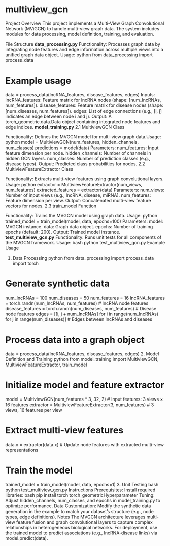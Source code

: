 # multiview_gcn

Project Overview
This project implements a ​Multi-View Graph Convolutional Network (MViGCN) to handle multi-view graph data. The system includes modules for data processing, model definition, training, and evaluation.

​File Structure
​**data_processing.py**
​Functionality: Processes graph data by integrating node features and edge information across multiple views into a unified graph data object.
​Usage:
python
from data_processing import process_data
# Example usage
data = process_data(lncRNA_features, disease_features, edges)
​Inputs:
lncRNA_features: Feature matrix for lncRNA nodes (shape: [num_lncRNAs, num_features]).
disease_features: Feature matrix for disease nodes (shape: [num_diseases, num_features]).
edges: List of edge connections (e.g., [i, j] indicates an edge between node i and j).
​Output:
A torch_geometric.data.Data object containing integrated node features and edge indices.
​**model_training.py**
​2.1 MultiviewGCN Class

​Functionality: Defines the MVGCN model for multi-view graph data.
​Usage:
python
model = MultiviewGCN(num_features, hidden_channels, num_classes)
predictions = model(data)
​Parameters:
num_features: Input feature dimension per node.
hidden_channels: Number of channels in hidden GCN layers.
num_classes: Number of prediction classes (e.g., disease types).
​Output: Predicted class probabilities for nodes.
​2.2 MultiviewFeatureExtractor Class

​Functionality: Extracts multi-view features using graph convolutional layers.
​Usage:
python
extractor = MultiviewFeatureExtractor(num_views, num_features)
extracted_features = extractor(data)
​Parameters:
num_views: Number of input views (e.g., lncRNA, disease, miRNA).
num_features: Feature dimension per view.
​Output: Concatenated multi-view feature vectors for nodes.
​2.3 train_model Function

​Functionality: Trains the MVGCN model using graph data.
​Usage:
python
trained_model = train_model(model, data, epochs=100)
​Parameters:
model: MVGCN instance.
data: Graph data object.
epochs: Number of training epochs (default: 200).
​Output: Trained model instance.
​**test_multiview_gcn.py**
​Functionality: Runs unit tests for all components of the MVGCN framework.
​Usage:
bash
python test_multiview_gcn.py
​Example Usage
1. Data Processing
python
from data_processing import process_data
import torch

# Generate synthetic data
num_lncRNAs = 100
num_diseases = 50
num_features = 16
lncRNA_features = torch.randn(num_lncRNAs, num_features)  # lncRNA node features
disease_features = torch.randn(num_diseases, num_features)  # Disease node features
edges = [[i, j + num_lncRNAs] for i in range(num_lncRNAs) for j in range(num_diseases)]  # Edges between lncRNAs and diseases

# Process data into a graph object
data = process_data(lncRNA_features, disease_features, edges)
2. Model Definition and Training
python
from model_training import MultiviewGCN, MultiviewFeatureExtractor, train_model

# Initialize model and feature extractor
model = MultiviewGCN(num_features * 3, 32, 2)  # Input features: 3 views × 16 features
extractor = MultiviewFeatureExtractor(3, num_features)  # 3 views, 16 features per view

# Extract multi-view features
data.x = extractor(data.x)  # Update node features with extracted multi-view representations

# Train the model
trained_model = train_model(model, data, epochs=1)
3. Unit Testing
bash
python test_multiview_gcn.py
​Instructions
​Prerequisites:
Install required libraries:
bash
pip install torch torch_geometric
​Hyperparameter Tuning:
Adjust hidden_channels, num_classes, and epochs in model_training.py to optimize performance.
​Data Customization:
Modify the synthetic data generation in the example to match your dataset’s structure (e.g., node types, edge definitions).
​Notes
The MVGCN architecture leverages ​multi-view feature fusion and ​graph convolutional layers to capture complex relationships in heterogeneous biological networks.
For deployment, use the trained model to predict associations (e.g., lncRNA-disease links) via model.predict(data).
